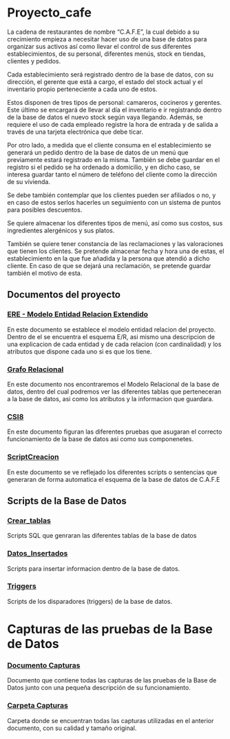 # Proyecto_cafe

La cadena de restaurantes de nombre “C.A.F.E”, la cual debido a su crecimiento empieza a necesitar hacer uso de una base de datos para organizar sus activos así como llevar el control de sus diferentes establecimientos, de su personal, diferentes menús, stock en tiendas, clientes y pedidos. 

Cada establecimiento será registrado dentro de la base de datos, con su dirección, el gerente que está a cargo, el estado del stock actual y el inventario propio perteneciente a cada uno de estos.

Estos disponen de tres tipos de personal: camareros, cocineros y gerentes. Este último se encargará de llevar al día el inventario e ir registrando dentro de la base de datos el nuevo stock según vaya llegando. Además, se requiere el uso de cada empleado registre la hora de entrada y de salida a través de una tarjeta electrónica que debe ticar.

Por otro lado, a medida que el cliente consuma en el establecimiento se generará un pedido dentro de la base de datos de un menú que previamente estará registrado en la misma. También se debe guardar en el registro si el pedido se ha ordenado a domicilio, y en dicho caso, se interesa guardar tanto el número de teléfono del cliente como la dirección de su vivienda.

Se debe también contemplar que los clientes pueden ser afiliados o no, y en caso de estos serlos hacerles un seguimiento con un sistema de puntos para posibles descuentos.

Se quiere almacenar los diferentes tipos de menú, así como sus costos, sus ingredientes alergénicos y sus platos.

También se quiere tener constancia de las reclamaciones y las valoraciones que tienen los clientes. Se pretende almacenar fecha y hora una de estas, el establecimiento en la que fue añadida y la persona que atendió a dicho cliente. En caso de que se dejará una reclamación, se pretende guardar también el motivo de esta.

## Documentos del proyecto

### [ERE - Modelo Entidad Relacion Extendido](./Documentos/ERE.docx.pdf)

En este documento se establece el modelo entidad relacion del proyecto. Dentro de el se encuentra el esquema E/R, asi mismo una descripcion de una explicacion de cada entidad y de cada relacion (con cardinalidad) y los atributos que dispone cada uno si es que los tiene. 

### [Grafo Relacional](./Documentos/GrafoRelacional.docx.pdf)

En este documento nos encontraremos el Modelo Relacional de la base de datos, dentro del cual podremos ver las diferentes tablas que perteneceran a la base de datos, asi como los atributos y la informacion que guardara.


### [CSI8](./Documentos/CSI8.docx.pdf)

En este documento figuran las diferentes pruebas que asugaran el correcto funcionamiento de la base de datos asi como sus componenetes.

### [ScriptCreacion](./Documentos/ScriptCreacion.docx.pdf)

En este documento se ve reflejado los diferentes scripts o sentencias que generaran de forma automatica el esquema de la base de datos de C.A.F.E

## Scripts de la Base de Datos

### [Crear_tablas](./Crear_Tablas/cafe.sql)

Scripts SQL que genraran las diferentes tablas de la base de datos

### [Datos_Insertados](./Datos_insertados/carga.sql)

Scripts para insertar informacion dentro de la base de datos.

### [Triggers](./Trigger)

Scripts de los disparadores (triggers) de la base de datos.

# Capturas de las pruebas de la Base de Datos

### [Documento Capturas](https://github.com/alu0101017396/Proyecto_cafe/blob/main/Documentos/Capturas%20Base%20de%20Datos.pdf)

Documento que contiene todas las capturas de las pruebas de la Base de Datos junto con una pequeña descripción de su funcionamiento.

### [Carpeta Capturas](https://github.com/alu0101017396/Proyecto_cafe/tree/main/Documentos/Im%C3%A1genes%20de%20capturas%20de%20la%20Base%20de%20Datos)

Carpeta donde se encuentran todas las capturas utilizadas en el anterior documento, con su calidad y tamaño original.